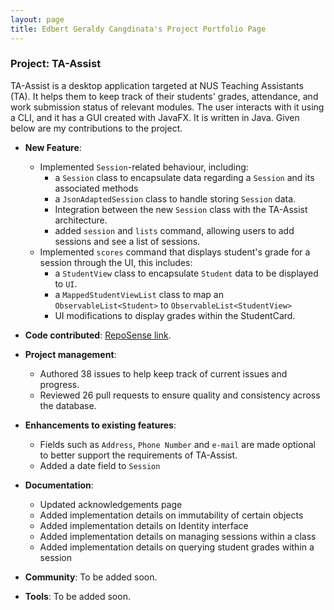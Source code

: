 ```yaml
---
layout: page
title: Edbert Geraldy Cangdinata's Project Portfolio Page
---
```


### Project: TA-Assist

TA-Assist is a desktop application targeted at NUS Teaching Assistants (TA). It helps them to keep track of their students' grades, attendance, and work submission status of relevant modules.
The user interacts with it using a CLI, and it has a GUI created with JavaFX. It is written in Java.
Given below are my contributions to the project.

* **New Feature**:
    * Implemented `Session`-related behaviour, including:
        * a `Session` class to encapsulate data regarding a `Session` and its associated methods
        * a `JsonAdaptedSession` class to handle storing `Session` data.
        * Integration between the new `Session` class with the TA-Assist architecture.
        * added `session` and `lists` command, allowing users to add sessions and see a list of sessions.
    * Implemented `scores` command that displays student's grade for a session through the UI, this includes:
      * a `StudentView` class to encapsulate `Student` data to be displayed to `UI`.
      * a `MappedStudentViewList` class to map an `ObservableList<Student>` to `ObservableList<StudentView>`
      * UI modifications to display grades within the StudentCard.

* **Code contributed**: [RepoSense link](https://nus-cs2103-ay2223s1.github.io/tp-dashboard/?search=berted&breakdown=true).

* **Project management**:
    * Authored 38 issues to help keep track of current issues and progress.
    * Reviewed 26 pull requests to ensure quality and consistency across the database.

* **Enhancements to existing features**:
    * Fields such as `Address`,  `Phone Number` and `e-mail` are made optional to better support the requirements of TA-Assist.
    * Added a date field to `Session`

* **Documentation**:
    * Updated acknowledgements page
    * Added implementation details on immutability of certain objects
    * Added implementation details on Identity interface
    * Added implementation details on managing sessions within a class
    * Added implementation details on querying student grades within a session

* **Community**: To be added soon.

* **Tools**: To be added soon.
